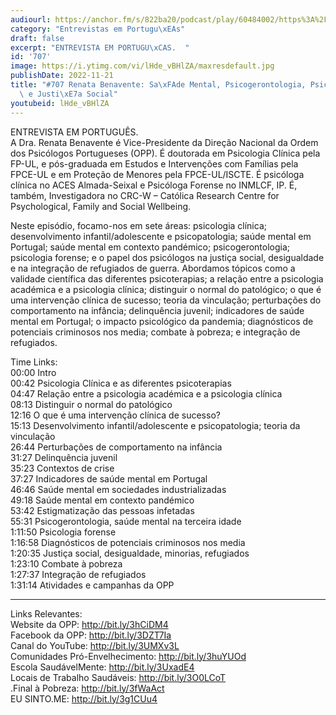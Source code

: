 ```yaml
---
audiourl: https://anchor.fm/s/822ba20/podcast/play/60484002/https%3A%2F%2Fd3ctxlq1ktw2nl.cloudfront.net%2Fstaging%2F2022-10-11%2F54011f50-6481-a019-317e-04371c8392c1.m4a
category: "Entrevistas em Portugu\xEAs"
draft: false
excerpt: "ENTREVISTA EM PORTUGU\xCAS.  "
id: '707'
image: https://i.ytimg.com/vi/lHde_vBHlZA/maxresdefault.jpg
publishDate: 2022-11-21
title: "#707 Renata Benavente: Sa\xFAde Mental, Psicogerontologia, Psicologia Forense\
  \ e Justi\xE7a Social"
youtubeid: lHde_vBHlZA
---
```

<div class="timelinks">

ENTREVISTA EM PORTUGUÊS.  
A Dra. Renata Benavente é Vice-Presidente da Direção Nacional da Ordem dos Psicólogos Portugueses (OPP). É doutorada em Psicologia Clínica pela FP-UL, e pós-graduada em Estudos e Intervenções com Famílias pela FPCE-UL e em Proteção de Menores pela FPCE-UL/ISCTE. É psicóloga clínica no ACES Almada-Seixal e Psicóloga Forense no INMLCF, IP. É, também, Investigadora no CRC-W – Católica Research Centre for Psychological, Family and Social Wellbeing.

Neste episódio, focamo-nos em sete áreas: psicologia clínica; desenvolvimento infantil/adolescente e psicopatologia; saúde mental em Portugal; saúde mental em contexto pandémico; psicogerontologia; psicologia forense; e o papel dos psicólogos na justiça social, desigualdade e na integração de refugiados de guerra. Abordamos tópicos como a validade científica das diferentes psicoterapias; a relação entre a psicologia académica e a psicologia clínica; distinguir o normal do patológico; o que é uma intervenção clínica de sucesso; teoria da vinculação; perturbações do comportamento na infância; delinquência juvenil; indicadores de saúde mental em Portugal; o impacto psicológico da pandemia; diagnósticos de potenciais criminosos nos media; combate à pobreza; e integração de refugiados.

Time Links:  
<time>00:00</time> Intro  
<time>00:42</time> Psicologia Clínica e as diferentes psicoterapias  
<time>04:47</time> Relação entre a psicologia académica e a psicologia clínica  
<time>08:13</time> Distinguir o normal do patológico  
<time>12:16</time> O que é uma intervenção clínica de sucesso?  
<time>15:13</time> Desenvolvimento infantil/adolescente e psicopatologia; teoria da vinculação  
<time>26:44</time> Perturbações de comportamento na infância  
<time>31:27</time> Delinquência juvenil  
<time>35:23</time> Contextos de crise  
<time>37:27</time> Indicadores de saúde mental em Portugal  
<time>46:46</time> Saúde mental em sociedades industrializadas  
<time>49:18</time> Saúde mental em contexto pandémico  
<time>53:42</time> Estigmatização das pessoas infetadas  
<time>55:31</time> Psicogerontologia, saúde mental na terceira idade  
<time>1:11:50</time> Psicologia forense  
<time>1:16:58</time> Diagnósticos de potenciais criminosos nos media  
<time>1:20:35</time> Justiça social, desigualdade, minorias, refugiados  
<time>1:23:10</time> Combate à pobreza  
<time>1:27:37</time> Integração de refugiados  
<time>1:31:14</time> Atividades e campanhas da OPP

---

Links Relevantes:  
Website da OPP: http://bit.ly/3hCiDM4  
Facebook da OPP: http://bit.ly/3DZT7Ia  
Canal do YouTube: http://bit.ly/3UMXv3L  
Comunidades Pró-Envelhecimento: http://bit.ly/3huYUOd  
Escola SaudávelMente: http://bit.ly/3UxadE4  
Locais de Trabalho Saudáveis: http://bit.ly/3O0LCoT  
.Final à Pobreza: http://bit.ly/3fWaAct  
EU SINTO.ME: http://bit.ly/3g1CUu4
</div>

